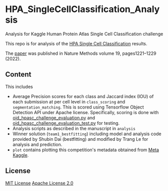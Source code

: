 # HPA_SingleCellClassification_Analysis
Analysis for Kaggle Human Protein Atlas Single Cell Classification challenge

This repo is for analysis of the [HPA Single Cell Classification](https://www.kaggle.com/c/hpa-single-cell-image-classification) results.

The [paper](https://www.nature.com/articles/s41592-022-01606-z) was published in Nature Methods volume 19, pages1221–1229 (2022).

## Content
This includes 
* Average Precision scores for each class and Jaccard index (IOU) of each submission at per cell level in `class_scoring` and `segmentation_matching`. This is scored using Tensorflow Object Detection API under Apache license. Specifically, scoring is done with [oid_hpasc_challenge_evaluation.py](models/research/object_detection/metrics/oid_hpasc_challenge_evaluation.py) and [oid_hpasc_challenge_evaluation_test.py](models/research/object_detection/metrics/oid_hpasc_challenge_evaluation_test.py) for testing.
* Analysis scripts as described in the manuscript in `analysis`
* Winner solution (`team1_bestfitting`) including model and analysis code provided by Shubin Dai (bestfitting) and modified by Trang Le for analysis and prediction.
* `plot` contains plotting this competition's metadata obtained from [Meta Kaggle](https://www.kaggle.com/kaggle/meta-kaggle).

## License
[MIT License](https://opensource.org/licenses/MIT)
[Apache License 2.0](models/LICENSE)

